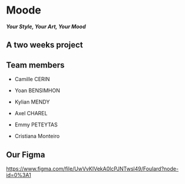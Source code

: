 # Moode
__*Your Style, Your Art, Your Mood*__

## A two weeks project

## Team members

- Camille CERIN

- Yoan BENSIMHON

- Kylian MENDY

- Axel CHAREL

- Emmy PETEYTAS

- Cristiana Monteiro

## Our Figma 
https://www.figma.com/file/UwVvKIVekA0lcPJNTwsl49/Foulard?node-id=0%3A1
